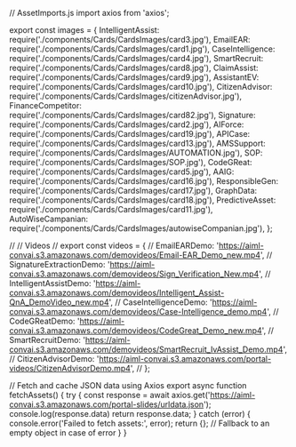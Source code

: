 // AssetImports.js
import axios from 'axios';

export const images = {
  IntelligentAssist: require('./components/Cards/CardsImages/card3.jpg'),
  EmailEAR: require('./components/Cards/CardsImages/card1.jpg'),
  CaseIntelligence: require('./components/Cards/CardsImages/card4.jpg'),
  SmartRecruit: require('./components/Cards/CardsImages/card8.jpg'),
  ClaimAssist: require('./components/Cards/CardsImages/card9.jpg'),
  AssistantEV: require('./components/Cards/CardsImages/card10.jpg'),
  CitizenAdvisor: require('./components/Cards/CardsImages/citizenAdvisor.jpg'),
  FinanceCompetitor: require('./components/Cards/CardsImages/card82.jpg'),
  Signature: require('./components/Cards/CardsImages/card2.jpg'),
  AIForce: require('./components/Cards/CardsImages/card19.jpg'),
  APICase: require('./components/Cards/CardsImages/card13.jpg'),
  AMSSupport: require('./components/Cards/CardsImages/AUTOMATION.jpg'),
  SOP: require('./components/Cards/CardsImages/SOP.jpg'),
  CodeGReat: require('./components/Cards/CardsImages/card5.jpg'),
  AAIG: require('./components/Cards/CardsImages/card16.jpg'),
  ResponsibleGen: require('./components/Cards/CardsImages/card17.jpg'),
  GraphData: require('./components/Cards/CardsImages/card18.jpg'),
  PredictiveAsset: require('./components/Cards/CardsImages/card11.jpg'),
  AutoWiseCampanian: require('./components/Cards/CardsImages/autowiseCompanian.jpg'),
};

// // Videos
// export const videos = {
//   EmailEARDemo: 'https://aiml-convai.s3.amazonaws.com/demovideos/Email-EAR_Demo_new.mp4',
//   SignatureExtractionDemo: 'https://aiml-convai.s3.amazonaws.com/demovideos/Sign_Verification_New.mp4',
//   IntelligentAssistDemo: 'https://aiml-convai.s3.amazonaws.com/demovideos/Intelligent_Assist-QnA_DemoVideo_new.mp4',
//   CaseIntelligenceDemo: 'https://aiml-convai.s3.amazonaws.com/demovideos/Case-Intelligence_demo.mp4',
//   CodeGReatDemo: 'https://aiml-convai.s3.amazonaws.com/demovideos/CodeGreat_Demo_new.mp4',
//   SmartRecruitDemo: 'https://aiml-convai.s3.amazonaws.com/demovideos/SmartRecruit_IvAssist_Demo.mp4',
//   CitizenAdvisorDemo: 'https://aiml-convai.s3.amazonaws.com/portal-videos/CitizenAdvisorDemo.mp4',
// };


// Fetch and cache JSON data using Axios
export async function fetchAssets() {
  try {
    const response = await axios.get('https://aiml-convai.s3.amazonaws.com/portal-slides/urldata.json');
    console.log(response.data)
    return response.data;
  } catch (error) {
    console.error('Failed to fetch assets:', error);
    return {}; // Fallback to an empty object in case of error
  }
}

